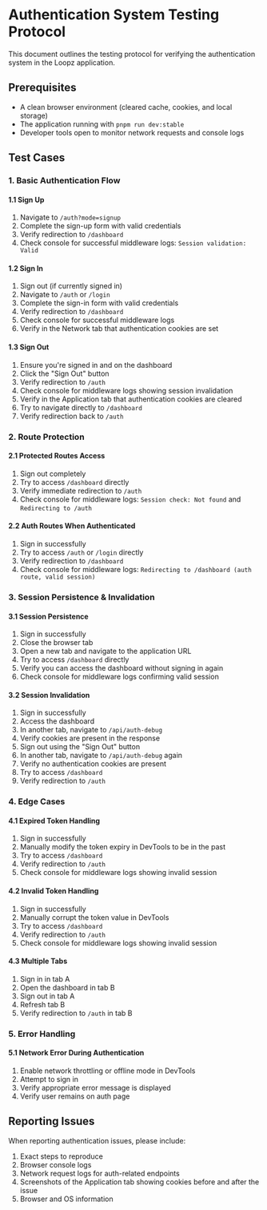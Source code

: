 # Authentication System Testing Protocol

This document outlines the testing protocol for verifying the authentication system in the Loopz application.

## Prerequisites
- A clean browser environment (cleared cache, cookies, and local storage)
- The application running with `pnpm run dev:stable`
- Developer tools open to monitor network requests and console logs

## Test Cases

### 1. Basic Authentication Flow

#### 1.1 Sign Up
1. Navigate to `/auth?mode=signup`
2. Complete the sign-up form with valid credentials
3. Verify redirection to `/dashboard`
4. Check console for successful middleware logs: `Session validation: Valid`

#### 1.2 Sign In
1. Sign out (if currently signed in)
2. Navigate to `/auth` or `/login`
3. Complete the sign-in form with valid credentials
4. Verify redirection to `/dashboard`
5. Check console for successful middleware logs
6. Verify in the Network tab that authentication cookies are set

#### 1.3 Sign Out
1. Ensure you're signed in and on the dashboard
2. Click the "Sign Out" button
3. Verify redirection to `/auth`
4. Check console for middleware logs showing session invalidation
5. Verify in the Application tab that authentication cookies are cleared
6. Try to navigate directly to `/dashboard`
7. Verify redirection back to `/auth`

### 2. Route Protection

#### 2.1 Protected Routes Access
1. Sign out completely
2. Try to access `/dashboard` directly
3. Verify immediate redirection to `/auth`
4. Check console for middleware logs: `Session check: Not found` and `Redirecting to /auth`

#### 2.2 Auth Routes When Authenticated
1. Sign in successfully
2. Try to access `/auth` or `/login` directly
3. Verify redirection to `/dashboard`
4. Check console for middleware logs: `Redirecting to /dashboard (auth route, valid session)`

### 3. Session Persistence & Invalidation

#### 3.1 Session Persistence
1. Sign in successfully
2. Close the browser tab
3. Open a new tab and navigate to the application URL
4. Try to access `/dashboard` directly
5. Verify you can access the dashboard without signing in again
6. Check console for middleware logs confirming valid session

#### 3.2 Session Invalidation
1. Sign in successfully
2. Access the dashboard
3. In another tab, navigate to `/api/auth-debug`
4. Verify cookies are present in the response
5. Sign out using the "Sign Out" button
6. In another tab, navigate to `/api/auth-debug` again
7. Verify no authentication cookies are present
8. Try to access `/dashboard`
9. Verify redirection to `/auth`

### 4. Edge Cases

#### 4.1 Expired Token Handling
1. Sign in successfully
2. Manually modify the token expiry in DevTools to be in the past
3. Try to access `/dashboard`
4. Verify redirection to `/auth`
5. Check console for middleware logs showing invalid session

#### 4.2 Invalid Token Handling
1. Sign in successfully
2. Manually corrupt the token value in DevTools
3. Try to access `/dashboard`
4. Verify redirection to `/auth`
5. Check console for middleware logs showing invalid session

#### 4.3 Multiple Tabs
1. Sign in in tab A
2. Open the dashboard in tab B
3. Sign out in tab A
4. Refresh tab B
5. Verify redirection to `/auth` in tab B

### 5. Error Handling

#### 5.1 Network Error During Authentication
1. Enable network throttling or offline mode in DevTools
2. Attempt to sign in
3. Verify appropriate error message is displayed
4. Verify user remains on auth page

## Reporting Issues

When reporting authentication issues, please include:
1. Exact steps to reproduce
2. Browser console logs
3. Network request logs for auth-related endpoints
4. Screenshots of the Application tab showing cookies before and after the issue
5. Browser and OS information 